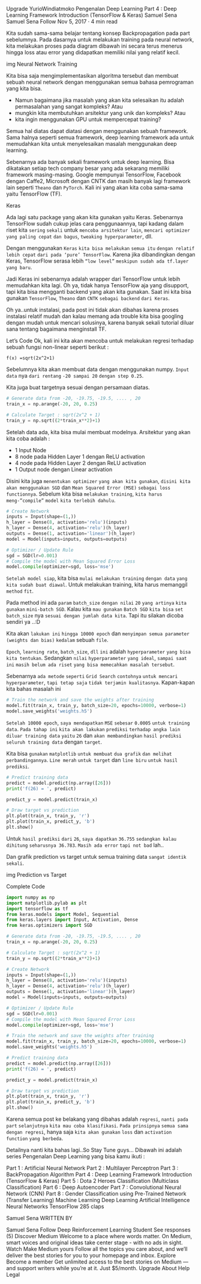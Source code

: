 

Upgrade
YurioWindiatmoko
Pengenalan Deep Learning Part 4 : Deep Learning Framework Introduction (TensorFlow & Keras)
Samuel Sena
Samuel Sena
Follow
Nov 5, 2017 · 4 min read



Kita sudah sama-sama belajar tentang konsep Backpropagation pada part sebelumnya. 
Pada dasarnya untuk melakukan training pada neural network, kita melakukan proses pada diagram dibawah ini secara terus menerus hingga loss atau error yang didapatkan memiliki nilai yang relatif kecil.

img
Neural Network Training

Kita bisa saja mengimplementasikan algoritma tersebut dan membuat sebuah neural network dengan menggunakan semua bahasa pemrograman yang kita bisa. 
- Namun bagaimana jika masalah yang akan kita selesaikan itu adalah permasalahan yang sangat kompleks? Atau 
- mungkin kita membutuhkan arsitektur yang unik dan kompleks? Atau 
- kita ingin menggunakan GPU untuk mempercepat training?

Semua hal diatas dapat diatasi dengan menggunakan sebuah framework. 
Sama halnya seperti semua framework, deep learning framework ada untuk memudahkan kita untuk menyelesaikan masalah menggunakan deep learning.

Sebenarnya ada banyak sekali framework untuk deep learning. 
Bisa dikatakan setiap tech company besar yang ada sekarang memiliki framework masing-masing.
Google mempunyai TensorFlow, 
Facebook dengan Caffe2, 
Microsoft dengan CNTK dan 
masih banyak lagi framework lain seperti `Theano` dan `PyTorch`. 
Kali ini yang akan kita coba sama-sama yaitu TensorFlow (TF).

Keras

Ada lagi satu package yang akan kita gunakan yaitu Keras. 
Sebenarnya TensorFlow sudah cukup jelas cara penggunaannya, tapi kadang dalam riset kita `sering` `sekali` untuk `mencoba arsitektur lain`, `mencari optimizer` `yang paling cepat` `dan bagus`, `tweaking hyperparameter`, dll.

Dengan menggunakan `Keras` `kita bisa melakukan` `semua itu` `dengan relatif lebih cepat` `dari pada ‘pure’ TensorFlow`. 
Karena jika dibandingkan dengan Keras, TensorFlow serasa lebih `“low level”` `meskipun sudah ada tf.layer` `yang baru`.

Jadi Keras ini sebenarnya adalah wrapper dari TensorFlow untuk lebih memudahkan kita lagi. 
Oh ya, tidak hanya TensorFlow aja yang disupport, tapi kita bisa mengganti backend yang akan kita gunakan. 
Saat ini kita bisa gunakan `TensorFlow`, `Theano` dan `CNTK` `sebagai backend` `dari Keras`.

Oh ya..untuk instalasi, pada post ini tidak akan dibahas karena proses instalasi relatif mudah dan kalau memang ada trouble kita bisa googling dengan mudah untuk mencari solusinya, karena banyak sekali tutorial diluar sana tentang bagaimana menginstall TF.

Let’s Code
Ok, kali ini kita akan mencoba untuk melakukan regresi terhadap sebuah fungsi non-linear seperti berikut :

	f(x) =sqrt(2x^2+1)

Sebelumnya kita akan membuat data dengan menggunakan numpy. 
`Input data` nya `dari rentang` `-20 sampai 20` `dengan step 0.25`.

Kita juga buat targetnya sesuai dengan persamaan diatas.

```python
# Generate data from -20, -19.75, -19.5, .... , 20
train_x = np.arange(-20, 20, 0.25)

# Calculate Target : sqrt(2x^2 + 1)
train_y = np.sqrt((2*train_x**2)+1)
```

Setelah data ada, kita bisa mulai membuat modelnya. Arsitektur yang akan kita coba adalah :

- 1 Input Node
- 8 node pada Hidden Layer 1 dengan ReLU activation
- 4 node pada Hidden Layer 2 dengan ReLU activation
- 1 Output node dengan Linear activation

Disini kita juga `menentukan optimizer` `yang akan kita gunakan`, `disini kita akan menggunakan SGD` dan `Mean Squared Error (MSE)` `sebagai loss functionnya`. 
Sebelum kita bisa `melakukan training`, `kita harus` `meng-”compile”` `model` `kita terlebih dahulu`.

```python
# Create Network
inputs = Input(shape=(1,))
h_layer = Dense(8, activation='relu')(inputs)
h_layer = Dense(4, activation='relu')(h_layer)
outputs = Dense(1, activation='linear')(h_layer)
model = Model(inputs=inputs, outputs=outputs)

# Optimizer / Update Rule
sgd = SGD(lr=0.001)
# Compile the model with Mean Squared Error Loss
model.compile(optimizer=sgd, loss='mse')

```

`Setelah model siap`, kita bisa `mulai melakukan training` `dengan data` `yang kita sudah buat diawal`. 
Untuk melakukan training, kita harus memanggil `method` `fit`.

Pada method ini ada `param` `batch_size` `dengan nilai` `20` `yang artinya` `kita gunakan` `mini-batch SGD`. 
Kalau kita `mau gunakan` `Batch SGD` `kita bisa` `set` `batch_size` nya `sesuai dengan jumlah data kita`. 
Tapi itu silakan dicoba sendiri ya ..:D

Kita akan `lakukan ini` `hingga 10000 epoch` dan `menyimpan semua parameter` `(weights dan bias)` `kedalam` sebuah `file`.

`Epoch`, `learning rate`, `batch_size`, `dll` `ini` adalah `hyperparameter` `yang bisa` `kita tentukan`. 
Sedangkan `nilai` `hyperparameter` `yang ideal`, `sampai saat ini` `masih belum ada riset` `yang bisa memecahkan masalah tersebut`.

Sebenarnya `ada metode` `seperti` `Grid Search` `contohnya` `untuk mencari` `hyperparameter`, `tapi tetap saja` `tidak terjamin kualitasnya`. 
Kapan-kapan kita bahas masalah ini

```python
# Train the network and save the weights after training
model.fit(train_x, train_y, batch_size=20, epochs=10000, verbose=1)
model.save_weights('weights.h5')
```

`Setelah 10000 epoch`, `saya mendapatkan` `MSE` `sebesar` `0.0005` `untuk training data`. 
`Pada tahap ini` `kita akan lakukan` `prediksi` `terhadap angka lain` `diluar training data` `yaitu` `26` dan `akan membandingkan` `hasil prediksi` `seluruh training data` dengan `target`.

Kita bisa `gunakan` `matplotlib` `untuk membuat` `dua grafik` `dan melihat perbandingannya`. 
`Line merah` `untuk target` dan `line biru` `untuk hasil prediksi`.

```python
# Predict training data
predict = model.predict(np.array([26]))
print('f(26) = ', predict)

predict_y = model.predict(train_x)

# Draw target vs prediction
plt.plot(train_x, train_y, 'r')
plt.plot(train_x, predict_y, 'b')
plt.show()
```

Untuk `hasil prediksi` `dari` `26`, `saya dapatkan` `36.755` `sedangkan kalau dihitung` `seharusnya 36.783`. 
`Masih ada error` `tapi not bad` lah.. 

Dan grafik prediction vs target untuk semua training data `sangat identik sekali`. 

img
Prediction vs Target

Complete Code

```python
import numpy as np
import matplotlib.pylab as plt
import tensorflow as tf
from keras.models import Model, Sequential
from keras.layers import Input, Activation, Dense
from keras.optimizers import SGD

# Generate data from -20, -19.75, -19.5, .... , 20
train_x = np.arange(-20, 20, 0.25)

# Calculate Target : sqrt(2x^2 + 1)
train_y = np.sqrt((2*train_x**2)+1)

# Create Network
inputs = Input(shape=(1,))
h_layer = Dense(8, activation='relu')(inputs)
h_layer = Dense(4, activation='relu')(h_layer)
outputs = Dense(1, activation='linear')(h_layer)
model = Model(inputs=inputs, outputs=outputs)

# Optimizer / Update Rule
sgd = SGD(lr=0.001)
# Compile the model with Mean Squared Error Loss
model.compile(optimizer=sgd, loss='mse')

# Train the network and save the weights after training
model.fit(train_x, train_y, batch_size=20, epochs=10000, verbose=1)
model.save_weights('weights.h5')

# Predict training data
predict = model.predict(np.array([26]))
print('f(26) = ', predict)

predict_y = model.predict(train_x)

# Draw target vs prediction
plt.plot(train_x, train_y, 'r')
plt.plot(train_x, predict_y, 'b')
plt.show()
```

Karena semua post ke belakang yang dibahas adalah `regresi`, `nanti pada part` `selanjutnya` `kita mau coba klasifikasi`. 
`Pada prinsipnya` `semua sama` `dengan regresi`, 
hanya saja `kita akan gunakan` `loss` dan `activation function` `yang berbeda`. 

Detailnya nanti kita bahas lagi..So Stay Tune guys…
Dibawah ini adalah series Pengenalan Deep Learning yang bisa kamu ikuti :

Part 1 : Artificial Neural Network
Part 2 : Multilayer Perceptron
Part 3 : BackPropagation Algorithm
Part 4 : Deep Learning Framework Introduction (TensorFlow & Keras)
Part 5 : Dota 2 Heroes Classification (Multiclass Classification)
Part 6 : Deep Autoencoder
Part 7 : Convolutional Neural Network (CNN)
Part 8 : Gender Classification using Pre-Trained Network (Transfer Learning)
Machine Learning
Deep Learning
Artificial Intelligence
Neural Networks
TensorFlow
285 claps



Samuel Sena
WRITTEN BY

Samuel Sena
Follow
Deep Reinforcement Learning Student
See responses (5)
Discover Medium
Welcome to a place where words matter. On Medium, smart voices and original ideas take center stage - with no ads in sight. Watch
Make Medium yours
Follow all the topics you care about, and we’ll deliver the best stories for you to your homepage and inbox. Explore
Become a member
Get unlimited access to the best stories on Medium — and support writers while you’re at it. Just $5/month. Upgrade
About
Help
Legal